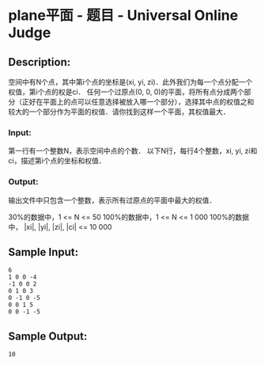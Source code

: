 # plane平面 - 题目 - Universal Online Judge

## Description: 

空间中有N个点，其中第i个点的坐标是(xi, yi, zi)．此外我们为每一个点分配一个权值，第i个点的权是ci． 任何一个过原点(0, 0, 0)的平面，将所有点分成两个部分（正好在平面上的点可以任意选择被放入哪一个部分），选择其中点的权值之和较大的一个部分作为平面的权值．请你找到这样一个平面，其权值最大．

### Input: 

第一行有一个整数N，表示空间中点的个数．  以下N行，每行4个整数，xi, yi, zi和ci，描述第i个点的坐标和权值．

### Output: 

输出文件中只包含一个整数，表示所有过原点的平面中最大的权值．

30%的数据中，1 <= N <= 50  100%的数据中，1 <= N <= 1 000  100%的数据中， |xi|, |yi|, |zi|, |ci| <= 10 000


## Sample Input: 
```
6 
1 0 0 -4 
-1 0 0 2 
0 1 0 3 
0 -1 0 -5 
0 0 1 5 
0 0 -1 -5 

```

## Sample Output: 
```
10 

```
